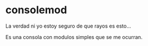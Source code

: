 # consolemod
La verdad ni yo estoy seguro de que rayos es esto...

Es una consola con modulos simples que se me ocurran.
